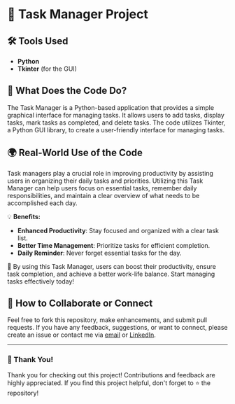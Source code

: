 # 📝 Task Manager Project

## 🛠️ Tools Used
- **Python**
- **Tkinter** (for the GUI)

## 🤔 What Does the Code Do?
The Task Manager is a Python-based application that provides a simple graphical interface for managing tasks. It allows users to add tasks, display tasks, mark tasks as completed, and delete tasks. The code utilizes Tkinter, a Python GUI library, to create a user-friendly interface for managing tasks.

## 🌍 Real-World Use of the Code
Task managers play a crucial role in improving productivity by assisting users in organizing their daily tasks and priorities. Utilizing this Task Manager can help users focus on essential tasks, remember daily responsibilities, and maintain a clear overview of what needs to be accomplished each day.
  
💡 **Benefits:**
- **Enhanced Productivity**: Stay focused and organized with a clear task list.
- **Better Time Management**: Prioritize tasks for efficient completion.
- **Daily Reminder**: Never forget essential tasks for the day.

🚀 By using this Task Manager, users can boost their productivity, ensure task completion, and achieve a better work-life balance. Start managing tasks effectively today!

## 💬 How to Collaborate or Connect
Feel free to fork this repository, make enhancements, and submit pull requests. If you have any feedback, suggestions, or want to connect, please create an issue or contact me via [email](mailto:chakrabartysurashree@gmail.com) or [LinkedIn](https://www.linkedin.com/in/surashreechakrabarty/).

---

### 🙏 Thank You!
Thank you for checking out this project! Contributions and feedback are highly appreciated. If you find this project helpful, don't forget to ⭐️ the repository!

